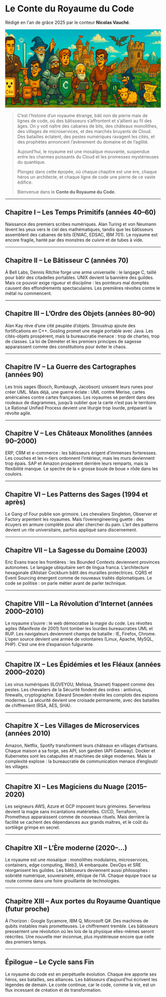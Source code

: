 # Le Conte du Royaume du Code

Rédigé en l'an de grâce 2025 par le conteur **Nicolas Vauché**.

![conte-du-royaume-du-code.png](https://raw.githubusercontent.com/nicolasvauchenet/cours_architectures_logicielles/refs/heads/main/img/conte-du-royaume-du-code.png)

> C’est l’histoire d’un royaume étrange, bâti non de pierre mais de lignes de code, où des bâtisseurs s’affrontent et
> s’allient au fil des âges. On y voit naître des cabanes de bits, des châteaux monolithes, des villages de
> microservices, et des marchés bruyants de Cloud. Des batailles éclatent, des pestes numériques ravagent les cités, et
> des prophètes annoncent l’avènement du domaine et de l’agilité.
>
> Aujourd’hui, le royaume est une mosaïque mouvante, suspendue entre les charmes puissants du Cloud et les promesses
> mystérieuses du quantique.
>
> Plongez dans cette épopée, où chaque chapitre est une ère, chaque héros un architecte, et chaque ligne de code une
> pierre de ce vaste édifice.
>
> Bienvenue dans le **Conte du Royaume du Code**.

---

## Chapitre I – Les Temps Primitifs (années 40–60)

Naissance des premiers scribes numériques. Alan Turing et von Neumann lèvent les yeux vers le ciel des mathématiques,
tandis que les bâtisseurs assemblent des cabanes de bits (ENIAC, EDSAC, IBM 701). Le royaume est encore fragile, hanté
par des monstres de cuivre et de tubes à vide.

---

## Chapitre II – Le Bâtisseur C (années 70)

À Bell Labs, Dennis Ritchie forge une arme universelle : le langage C, taillé pour bâtir des citadelles portables. UNIX
devient la bannière des guildes. Mais ce pouvoir exige rigueur et discipline : les pointeurs mal domptés causent des
effondrements spectaculaires. Les premières révoltes contre le métal nu commencent.

---

## Chapitre III – L’Ordre des Objets (années 80–90)

Alan Kay rêve d’une cité peuplée d’objets. Stroustrup ajoute des fortifications en C++. Gosling promet une magie
portable avec Java. Les cités-objets prospèrent, mais la bureaucratie menace : trop de chartes, trop de classes. La loi
de Déméter et les premiers principes de sagesse apparaissent comme des constitutions pour éviter le chaos.

---

## Chapitre IV – La Guerre des Cartographes (années 90)

Les trois sages (Booch, Rumbaugh, Jacobson) unissent leurs runes pour créer UML. Mais déjà, une guerre éclate : UML
contre Merise, cartes américaines contre cartes françaises. Les royaumes se perdent dans des rouleaux de diagrammes,
jusqu’à oublier que la carte n’est pas le territoire. Le Rational Unified Process devient une liturgie trop lourde,
préparant la révolte agile.

---

## Chapitre V – Les Châteaux Monolithes (années 90–2000)

ERP, CRM et e-commerce : les bâtisseurs érigent d’immenses forteresses. Les couches et les n-tiers ordonnent
l’intérieur, mais les murs deviennent trop épais. SAP et Amazon prospèrent derrière leurs remparts, mais la flexibilité
manque. Le spectre de la « grosse boule de boue » rôde dans les couloirs.

---

## Chapitre VI – Les Patterns des Sages (1994 et après)

Le Gang of Four publie son grimoire. Les chevaliers Singleton, Observer et Factory arpentent les royaumes. Mais
l’overengineering guette : des écuyers en armure complète pour aller chercher du pain. L’art des patterns devient un
rite universitaire, parfois appliqué sans discernement.

---

## Chapitre VII – La Sagesse du Domaine (2003)

Eric Evans trace les frontières : les Bounded Contexts deviennent provinces autonomes. Le langage ubiquitaire sert de
lingua franca. L’architecture hexagonale d’Alistair Cockburn bâtit des murailles protectrices. CQRS et Event Sourcing
émergent comme de nouveaux traités diplomatiques. Le code se politise : on parle métier avant de parler technique.

---

## Chapitre VIII – La Révolution d’Internet (années 2000–2010)

Le royaume s’ouvre : le web démocratise la magie du code. Les révoltes agiles (Manifeste de 2001) font tomber les
lourdes bureaucraties UML et RUP. Les navigateurs deviennent champs de bataille : IE, Firefox, Chrome. L’open source
devient une armée de volontaires (Linux, Apache, MySQL, PHP). C’est une ère d’expansion fulgurante.

---

## Chapitre IX – Les Épidémies et les Fléaux (années 2000–2020)

Les virus numériques (ILOVEYOU, Melissa, Stuxnet) frappent comme des pestes. Les chevaliers de la Sécurité fondent des
ordres : antivirus, firewalls, cryptographie. Edward Snowden révèle les complots des espions modernes. La sécurité
devient une croisade permanente, avec des batailles de chiffrement (RSA, AES, SHA).

---

## Chapitre X – Les Villages de Microservices (années 2010)

Amazon, Netflix, Spotify transforment leurs châteaux en villages d’artisans. Chaque maison a sa forge, ses API, son
gardien (API Gateway). Docker et Kubernetes sont les catapultes et machines de siège modernes. Mais la complexité
explose : la bureaucratie de communication menace d’engloutir les villages.

---

## Chapitre XI – Les Magiciens du Nuage (2015–2020)

Les seigneurs AWS, Azure et GCP imposent leurs grimoires. Serverless devient la magie sans incantations matérielles.
CI/CD, Terraform, Prometheus apparaissent comme de nouveaux rituels. Mais derrière la facilité se cachent des
dépendances aux grands maîtres, et le coût du sortilège grimpe en secret.

---

## Chapitre XII – L’Ère moderne (2020–…)

Le royaume est une mosaïque : monolithes modulaires, microservices, containers, edge computing, Web3, IA embarquée.
DevOps et SRE réorganisent les guildes. Les bâtisseurs deviennent aussi philosophes : sobriété numérique, souveraineté,
éthique de l’IA. Chaque équipe trace sa route comme dans une foire grouillante de technologies.

---

## Chapitre XIII – Aux portes du Royaume Quantique (futur proche)

À l’horizon : Google Sycamore, IBM Q, Microsoft Q#. Des machines de qubits instables mais prometteuses. Le chiffrement
tremble. Les bâtisseurs pressentent une révolution où les lois de la physique elles-mêmes seront réécrites. Une nouvelle
mer inconnue, plus mystérieuse encore que celle des premiers temps.

---

## Épilogue – Le Cycle sans Fin

Le royaume du code est en perpétuelle évolution. Chaque ère apporte ses héros, ses batailles, ses alliances. Les
bâtisseurs d’aujourd’hui écrivent les légendes de demain. Le conte continue, car le code, comme la vie, est un flux
incessant de création et de transformation.
